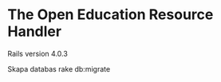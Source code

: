 The Open Education Resource Handler
==============

Rails version 4.0.3

Skapa databas rake db:migrate
